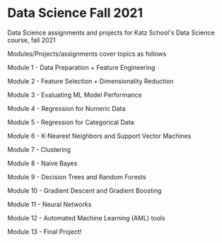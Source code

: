 # Data Science Fall 2021

Data Science assignments and projects for Katz School's Data Science course, fall 2021

Modules/Projects/assignments cover topics as follows

Module 1 - Data Preparation + Feature Engineering

Module 2 - Feature Selection + Dimensionality Reduction

Module 3 - Evaluating ML Model Performance

Module 4 - Regression for Numeric Data

Module 5 - Regression for Categorical Data

Module 6 - K-Nearest Neighbors and Support Vector Machines

Module 7 - Clustering

Module 8 - Naive Bayes

Module 9 - Decision Trees and Random Forests

Module 10 - Gradient Descent and Gradient Boosting

Module 11 - Neural Networks

Module 12 - Automated Machine Learning (AML) tools

Module 13 - Final Project!
